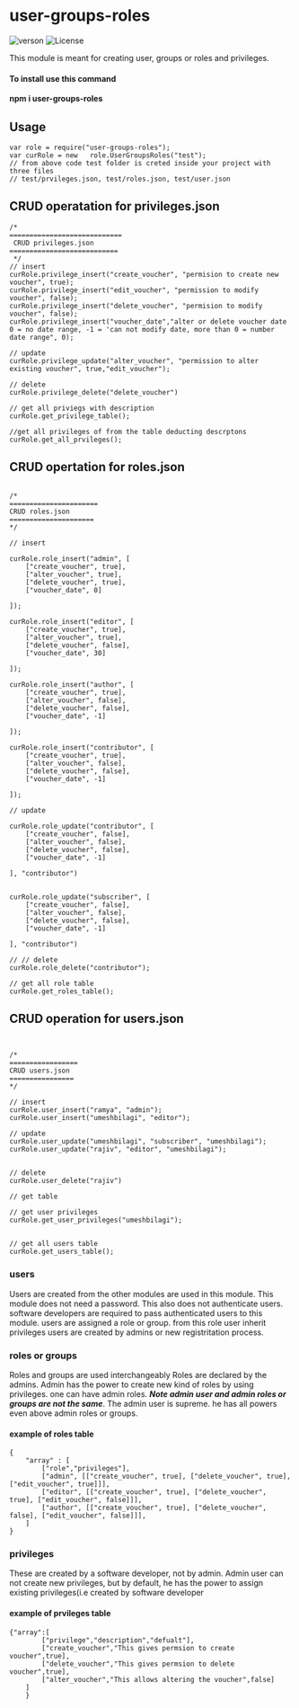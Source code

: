 # user-groups-roles
![verson](https://img.shields.io/badge/version-1.1.0-green.svg)
![License](https://img.shields.io/badge/License-MIT-yellowgreen.svg)


This module is meant for creating user, groups or roles and privileges.

#### To install use this command
**npm i user-groups-roles**

## Usage
```
var role = require("user-groups-roles");
var curRole = new   role.UserGroupsRoles("test");
// from above code test folder is creted inside your project with three files
// test/prvileges.json, test/roles.json, test/user.json

```
## CRUD operatation for privileges.json
```
/*
============================
 CRUD privileges.json
===========================
 */
// insert
curRole.privilege_insert("create_voucher", "permision to create new voucher", true);
curRole.privilege_insert("edit_voucher", "permission to modify voucher", false);
curRole.privilege_insert("delete_voucher", "permision to modify voucher", false);
curRole.privilege_insert("voucher_date","alter or delete voucher date 0 = no date range, -1 = 'can not modify date, more than 0 = number date range", 0);

// update
curRole.privilege_update("alter_voucher", "permission to alter existing voucher", true,"edit_voucher");

// delete
curRole.privilege_delete("delete_voucher")

// get all priviegs with description
curRole.get_privilege_table();

//get all privileges of from the table deducting descrptons
curRole.get_all_prvileges();

```
## CRUD opertation for roles.json
```

/*
======================
CRUD roles.json
=====================
*/ 

// insert 

curRole.role_insert("admin", [
    ["create_voucher", true],
    ["alter_voucher", true],
    ["delete_voucher", true],
    ["voucher_date", 0]

]);

curRole.role_insert("editor", [
    ["create_voucher", true],
    ["alter_voucher", true],
    ["delete_voucher", false],
    ["voucher_date", 30]

]);

curRole.role_insert("author", [
    ["create_voucher", true],
    ["alter_voucher", false],
    ["delete_voucher", false],
    ["voucher_date", -1]

]);

curRole.role_insert("contributor", [
    ["create_voucher", true],
    ["alter_voucher", false],
    ["delete_voucher", false],
    ["voucher_date", -1]

]);

// update

curRole.role_update("contributor", [
    ["create_voucher", false],
    ["alter_voucher", false],
    ["delete_voucher", false],
    ["voucher_date", -1]

], "contributor")


curRole.role_update("subscriber", [
    ["create_voucher", false],
    ["alter_voucher", false],
    ["delete_voucher", false],
    ["voucher_date", -1]

], "contributor")

// // delete
curRole.role_delete("contributor");

// get all role table
curRole.get_roles_table();

```


## CRUD operation for users.json
```


/*
=================
CRUD users.json
================
*/

// insert
curRole.user_insert("ramya", "admin");
curRole.user_insert("umeshbilagi", "editor");

// update
curRole.user_update("umeshbilagi", "subscriber", "umeshbilagi");
curRole.user_update("rajiv", "editor", "umeshbilagi");


// delete
curRole.user_delete("rajiv")

// get table

// get user privileges
curRole.get_user_privileges("umeshbilagi");


// get all users table
curRole.get_users_table();

```

### users
Users are created from the other  modules are used in this module. This module does not need a password. This also does not authenticate users. software developers are required to pass authenticated users to this module.
users are assigned a role or group. from this role user inherit privileges
users are created by admins or new registritation process.

### roles or groups
Roles and groups are used interchangeably
Roles are declared by the admins. Admin has the power to create new kind of roles by using privileges. one can have admin roles.
***Note admin user and admin roles or groups are not the same***.
The admin user is supreme. he has all powers even above admin roles or groups.

#### example of  roles table
```
{
    "array" : [
        ["role","privileges"],
        ["admin", [["create_voucher", true], ["delete_voucher", true], ["edit_voucher", true]]],
        ["editor", [["create_voucher", true], ["delete_voucher", true], ["edit_voucher", false]]],
        ["author", [["create_voucher", true], ["delete_voucher", false], ["edit_voucher", false]]],
    ]
}
```

### privileges
These are created by a software developer, not by admin. Admin user can not create new privileges, but by default, he has the power to assign existing privileges(i.e created by software developer
#### example of prvileges table
```
{"array":[
        ["privilege","description","defualt"],
        ["create_voucher","This gives permsion to create voucher",true],
        ["delete_voucher","This gives permsion to delete voucher",true],
        ["alter_voucher","This allows altering the voucher",false]
    ]
    }

```


